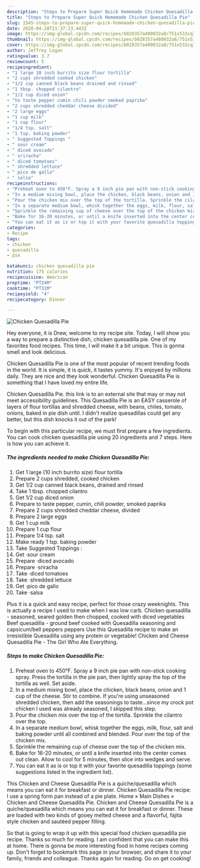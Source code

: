 ```yaml
---
description: "Steps to Prepare Super Quick Homemade Chicken Quesadilla Pie"
title: "Steps to Prepare Super Quick Homemade Chicken Quesadilla Pie"
slug: 1545-steps-to-prepare-super-quick-homemade-chicken-quesadilla-pie
date: 2020-04-28T21:37:23.443Z
image: https://img-global.cpcdn.com/recipes/b028357a480032a8/751x532cq70/chicken-quesadilla-pie-recipe-main-photo.jpg
thumbnail: https://img-global.cpcdn.com/recipes/b028357a480032a8/751x532cq70/chicken-quesadilla-pie-recipe-main-photo.jpg
cover: https://img-global.cpcdn.com/recipes/b028357a480032a8/751x532cq70/chicken-quesadilla-pie-recipe-main-photo.jpg
author: Jeffrey Logan
ratingvalue: 3.7
reviewcount: 5
recipeingredient:
- "1 large 10 inch burrito size flour tortilla"
- "2 cups shredded cooked chicken"
- "1/2 cup canned black beans drained and rinsed"
- "1 tbsp. chopped cilantro"
- "1/2 cup diced onion"
- "to taste pepper cumin chili powder smoked paprika"
- "2 cups shredded cheddar cheese divided"
- "2 large eggs"
- "1 cup milk"
- "1 cup flour"
- "1/4 tsp. salt"
- "1 tsp. baking powder"
- " Suggested Toppings "
- " sour cream"
- " diced avocado"
- " sriracha"
- " diced tomatoes"
- " shredded lettuce"
- " pico de gallo"
- " salsa"
recipeinstructions:
- "Preheat oven to 450°F. Spray a 9 inch pie pan with non-stick cooking spray. Press the tortilla in the pie pan, then lightly spray the top of the tortilla as well. Set aside."
- "In a medium mixing bowl, place the chicken, black beans, onion and 1 cup of the cheese. Stir to combine. If you&#39;re using unseasoned shredded chicken, then add the seasonings to taste...since my crock pot chicken I used was already seasoned, I skipped this step."
- "Pour the chicken mix over the top of the tortilla. Sprinkle the cilantro over the top."
- "In a separate medium bowl, whisk together the eggs, milk, flour, salt and baking powder until all combined and blended. Pour over the top of the chicken mix."
- "Sprinkle the remaining cup of cheese over the top of the chicken mix."
- "Bake for 16-20 minutes, or until a knife inserted into the center comes out clean. Allow to cool for 5 minutes, then slice into wedges and serve."
- "You can eat it as is or top it with your favorite quesadilla toppings (some suggestions listed in the ingredient list)."
categories:
- Recipe
tags:
- chicken
- quesadilla
- pie

katakunci: chicken quesadilla pie 
nutrition: 175 calories
recipecuisine: American
preptime: "PT24M"
cooktime: "PT31M"
recipeyield: "4"
recipecategory: Dinner

---
```



![Chicken Quesadilla Pie](https://img-global.cpcdn.com/recipes/b028357a480032a8/751x532cq70/chicken-quesadilla-pie-recipe-main-photo.jpg)

Hey everyone, it is Drew, welcome to my recipe site. Today, I will show you a way to prepare a distinctive dish, chicken quesadilla pie. One of my favorites food recipes. This time, I will make it a bit unique. This is gonna smell and look delicious.

Chicken Quesadilla Pie is one of the most popular of recent trending foods in the world. It is simple, it is quick, it tastes yummy. It's enjoyed by millions daily. They are nice and they look wonderful. Chicken Quesadilla Pie is something that I have loved my entire life.

Chicken Quesadilla Pie. this link is to an external site that may or may not meet accessibility guidelines. This Quesadilla Pie is an EASY casserole of layers of flour tortillas and shredded cheese, with beans, chiles, tomato, onions, baked in pie dish until. I didn&#39;t realize quesadillas could get any better, but this dish knocks it out of the park!


To begin with this particular recipe, we must first prepare a few ingredients. You can cook chicken quesadilla pie using 20 ingredients and 7 steps. Here is how you can achieve it.

<!--inarticleads1-->

##### The ingredients needed to make Chicken Quesadilla Pie:

1. Get 1 large (10 inch burrito size) flour tortilla
1. Prepare 2 cups shredded, cooked chicken
1. Get 1/2 cup canned black beans, drained and rinsed
1. Take 1 tbsp. chopped cilantro
1. Get 1/2 cup diced onion
1. Prepare to taste pepper, cumin, chili powder, smoked paprika
1. Prepare 2 cups shredded cheddar cheese, divided
1. Prepare 2 large eggs
1. Get 1 cup milk
1. Prepare 1 cup flour
1. Prepare 1/4 tsp. salt
1. Make ready 1 tsp. baking powder
1. Take  Suggested Toppings :
1. Get  ·sour cream
1. Prepare  ·diced avocado
1. Prepare  ·sriracha
1. Take  ·diced tomatoes
1. Take  ·shredded lettuce
1. Get  ·pico de gallo
1. Take  ·salsa


Plus it is a quick and easy recipe, perfect for those crazy weeknights. This is actually a recipe I used to make when I was low carb. Chicken quesadilla - seasoned, seared golden then chopped, cooked with diced vegetables Beef quesadilla - ground beef cooked with Quesadilla seasoning and capsicum/bell peppers peppers Use this Quesadilla recipe to make an irresistible Quesadilla using any protein or vegetable! Chicken and Cheese Quesadilla Pie - The Girl Who Ate Everything. 

<!--inarticleads2-->

##### Steps to make Chicken Quesadilla Pie:

1. Preheat oven to 450°F. Spray a 9 inch pie pan with non-stick cooking spray. Press the tortilla in the pie pan, then lightly spray the top of the tortilla as well. Set aside.
1. In a medium mixing bowl, place the chicken, black beans, onion and 1 cup of the cheese. Stir to combine. If you&#39;re using unseasoned shredded chicken, then add the seasonings to taste...since my crock pot chicken I used was already seasoned, I skipped this step.
1. Pour the chicken mix over the top of the tortilla. Sprinkle the cilantro over the top.
1. In a separate medium bowl, whisk together the eggs, milk, flour, salt and baking powder until all combined and blended. Pour over the top of the chicken mix.
1. Sprinkle the remaining cup of cheese over the top of the chicken mix.
1. Bake for 16-20 minutes, or until a knife inserted into the center comes out clean. Allow to cool for 5 minutes, then slice into wedges and serve.
1. You can eat it as is or top it with your favorite quesadilla toppings (some suggestions listed in the ingredient list).


This Chicken and Cheese Quesadilla Pie is a quiche/quesadilla which means you can eat it for breakfast or dinner. Chicken Quesadilla Pie recipe: I use a spring form pan instead of a pie plate. Home » Main Dishes » Chicken and Cheese Quesadilla Pie. Chicken and Cheese Quesadilla Pie is a quiche/quesadilla which means you can eat it for breakfast or dinner. These are loaded with two kinds of gooey melted cheese and a flavorful, fajita style chicken and sautéed pepper filling. 

So that is going to wrap it up with this special food chicken quesadilla pie recipe. Thanks so much for reading. I am confident that you can make this at home. There is gonna be more interesting food in home recipes coming up. Don't forget to bookmark this page in your browser, and share it to your family, friends and colleague. Thanks again for reading. Go on get cooking!
